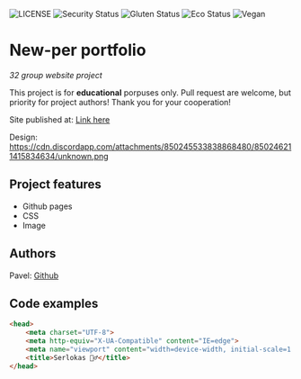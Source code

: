 ![LICENSE](https://img.shields.io/badge/license-MIT-blue.svg?style=flat-square)
![Security Status](https://img.shields.io/security-headers?label=Security&url=https%3A%2F%2Fgithub.com&style=flat-square)
![Gluten Status](https://img.shields.io/badge/Gluten-Free-green.svg)
![Eco Status](https://img.shields.io/badge/ECO-Friendly-green.svg)
![Vegan](https://img.shields.io/badge/Vegan-%F0%9F%8D%83-green)

# New-per portfolio

_32 group website project_

This project is for **educational** porpuses only. Pull request are welcome, but priority for project authors! Thank you for your cooperation!

Site published at: [Link here](nsn1930.github.io/3-mergaite/)

Design: https://cdn.discordapp.com/attachments/850245533838868480/850246211415834634/unknown.png
## Project features

- Github pages
- CSS
- Image

## Authors

Pavel: [Github](https://github.com/nsn1930)

## Code examples

```html
<head>
    <meta charset="UTF-8">
    <meta http-equiv="X-UA-Compatible" content="IE=edge">
    <meta name="viewport" content="width=device-width, initial-scale=1.0">
    <title>Serlokas 🕵️‍♂️</title>
</head>
```
